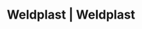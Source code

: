 ---
Link: "file:/Users/vinayakpatel/Downloads/www.weldplast.cz/eshop_products_compare/add/eshop-products-variant91"
product_name: "null"
product_id: "null"
title: "Weldplast | Weldplast"
product_desc: ""
product_specs: ""
product_downloads: ""
href: ""
accessories: ""
similar_products: ""
---